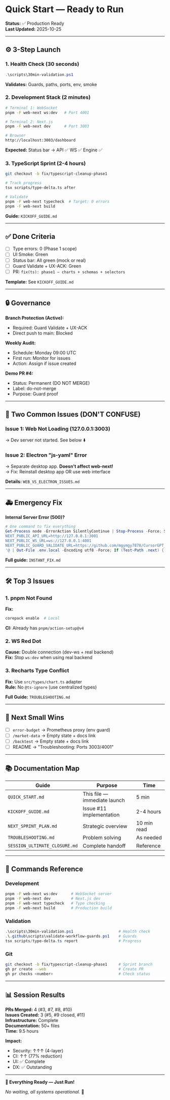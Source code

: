 # Quick Start — Ready to Run

**Status:** ✅ Production Ready  
**Last Updated:** 2025-10-25

---

## ⚙️ 3-Step Launch

### 1. Health Check (30 seconds)
```powershell
.\scripts\30min-validation.ps1
```
**Validates:** Guards, paths, ports, env, smoke

### 2. Development Stack (2 minutes)
```bash
# Terminal 1: WebSocket
pnpm -F web-next ws:dev   # Port 4001

# Terminal 2: Next.js
pnpm -F web-next dev      # Port 3003

# Browser
http://localhost:3003/dashboard
```
**Expected:** Status bar → API ✅ WS ✅ Engine ✅

### 3. TypeScript Sprint (2-4 hours)
```bash
git checkout -b fix/typescript-cleanup-phase1

# Track progress
tsx scripts/type-delta.ts after

# Validate
pnpm -F web-next typecheck  # Target: 0 errors
pnpm -F web-next build
```
**Guide:** `KICKOFF_GUIDE.md`

---

## ✅ Done Criteria

- [ ] Type errors: 0 (Phase 1 scope)
- [ ] UI Smoke: Green
- [ ] Status bar: All green (mock or real)
- [ ] Guard Validate + UX-ACK: Green
- [ ] PR: `fix(ts): phase1 – charts + schemas + selectors`

**Template:** See `KICKOFF_GUIDE.md`

---

## 🔒 Governance

**Branch Protection (Active):**
- Required: Guard Validate + UX-ACK
- Direct push to main: Blocked

**Weekly Audit:**
- Schedule: Monday 09:00 UTC
- First run: Monitor for issues
- Action: Assign if issue created

**Demo PR #4:**
- Status: Permanent (DO NOT MERGE)
- Label: do-not-merge
- Purpose: Guard proof

---

## 🚨 Two Common Issues (DON'T CONFUSE)

### Issue 1: Web Not Loading (127.0.0.1:3003)
→ Dev server not started. See below ⬇️

### Issue 2: Electron "js-yaml" Error
→ Separate desktop app. **Doesn't affect web-next!**  
→ Fix: Reinstall desktop app OR use web interface

**Details:** `WEB_VS_ELECTRON_ISSUES.md`

---

## 🚑 Emergency Fix

**Internal Server Error (500)?**

```powershell
# One command to fix everything
Get-Process node -ErrorAction SilentlyContinue | Stop-Process -Force; Set-Location apps/web-next; @'
NEXT_PUBLIC_API_URL=http://127.0.0.1:3001
NEXT_PUBLIC_WS_URL=ws://127.0.0.1:4001
NEXT_PUBLIC_GUARD_VALIDATE_URL=https://github.com/mgymgy7878/CursorGPT_IDE/actions/workflows/guard-validate.yml
'@ | Out-File .env.local -Encoding utf8 -Force; If (Test-Path .next) { Remove-Item .next -Recurse -Force }; pnpm install; Write-Host "✅ Fixed! Start: pnpm ws:dev (Terminal 1), pnpm dev (Terminal 2)" -ForegroundColor Green
```

**Full guide:** `INSTANT_FIX.md`

---

## 🛠️ Top 3 Issues

### 1. pnpm Not Found
**Fix:**
```bash
corepack enable  # Local
```
**CI:** Already has `pnpm/action-setup@v4`

### 2. WS Red Dot
**Cause:** Double connection (dev-ws + real backend)  
**Fix:** Stop `ws:dev` when using real backend

### 3. Recharts Type Conflict
**Fix:** Use `src/types/chart.ts` adapter  
**Rule:** No `@ts-ignore` (use centralized types)

**Full Guide:** `TROUBLESHOOTING.md`

---

## 🎯 Next Small Wins

- [ ] `error-budget` → Prometheus proxy (env guard)
- [ ] `/market-data` → Empty state + docs link
- [ ] `/backtest` → Empty state + docs link
- [ ] README → "Troubleshooting: Ports 3003/4001"

---

## 📚 Documentation Map

| Guide | Purpose | Time |
|-------|---------|------|
| `QUICK_START.md` | This file — immediate launch | 5 min |
| `KICKOFF_GUIDE.md` | Issue #11 implementation | 2-4 hours |
| `NEXT_SPRINT_PLAN.md` | Strategic overview | 10 min read |
| `TROUBLESHOOTING.md` | Problem solving | As needed |
| `SESSION_ULTIMATE_CLOSURE.md` | Complete handoff | Reference |

---

## 🚀 Commands Reference

### Development
```bash
pnpm -F web-next ws:dev      # WebSocket server
pnpm -F web-next dev         # Next.js dev
pnpm -F web-next typecheck   # Type checking
pnpm -F web-next build       # Production build
```

### Validation
```powershell
.\scripts\30min-validation.ps1                    # Health check
.\.github\scripts\validate-workflow-guards.ps1    # Guards
tsx scripts/type-delta.ts report                  # Progress
```

### Git
```bash
git checkout -b fix/typescript-cleanup-phase1     # Sprint branch
gh pr create --web                                # Create PR
gh pr checks <number>                             # Check status
```

---

## 📊 Session Results

**PRs Merged:** 4 (#3, #7, #8, #10)  
**Issues Created:** 3 (#5, #9 closed, #11)  
**Infrastructure:** Complete  
**Documentation:** 50+ files  
**Time:** 9.5 hours

**Impact:**
- Security: ↑↑↑ (4-layer)
- CI: ↑↑ (77% reduction)
- UI: ✅ Complete
- DX: ✅ Outstanding

---

**🎯 Everything Ready — Just Run!**

*No waiting, all systems operational.* 🚀


